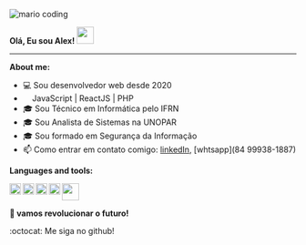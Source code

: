 ![mario coding](https://i.imgur.com/1ZvVkDc.gif)


**Olá, Eu sou Alex! <img src="https://media.giphy.com/media/hvRJCLFzcasrR4ia7z/giphy.gif" width="30px">**

* * *

**About me:**
- 💻 Sou desenvolvedor web desde 2020
- <img height="12" src="https://cdn3.emoji.gg/emojis/php.png"> JavaScript | ReactJS | PHP
- 🎓 Sou Técnico em Informática pelo IFRN
- 🎓 Sou Analista de Sistemas na UNOPAR
- 🎓 Sou formado em Segurança da Informação
- 📫 Como entrar em contato comigo: [linkedIn](https://www.linkedin.com/in/alexcarvalhopro/), [whtsapp](84 99938-1887)



**Languages and tools:**

<img align="left" height="20" src="https://user-images.githubusercontent.com/60290669/190650657-4a1e0ad9-90a9-4467-9836-664f5eb6cd03.png">
<img align="left" height="20" src="https://upload.wikimedia.org/wikipedia/commons/thumb/a/a7/React-icon.svg/2300px-React-icon.svg.png">
<img align="left" height="20" src="https://user-images.githubusercontent.com/60290669/190653068-95ea3a9b-0806-4862-b52a-9d681ddb04d4.png">
<img align="left" height="20" src="https://cdn3.emoji.gg/emojis/php.png">
<img height="30" src="https://upload.wikimedia.org/wikipedia/commons/d/dd/Linux_logo.jpg">



**🚀 vamos revolucionar o futuro!**

:octocat: Me siga no github!
